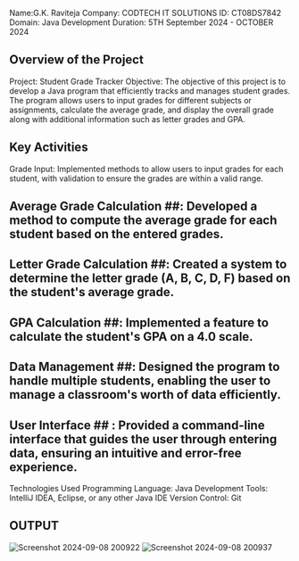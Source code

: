 Name:G.K. Raviteja
Company: CODTECH IT SOLUTIONS
ID: CT08DS7842
Domain: Java Development
Duration: 5TH  September 2024 - OCTOBER 2024


## Overview of the Project
Project: Student Grade Tracker
Objective: The objective of this project is to develop a Java program that efficiently tracks and manages student grades. The program allows users to input grades for different subjects or assignments, calculate the average grade, and display the overall grade along with additional information such as letter grades and GPA.

## Key Activities ##
Grade Input: Implemented methods to allow users to input grades for each student, with validation to ensure the grades are within a valid range.

## Average Grade Calculation ##: Developed a method to compute the average grade for each student based on the entered grades.

## Letter Grade Calculation ##: Created a system to determine the letter grade (A, B, C, D, F) based on the student's average grade.

## GPA Calculation ##: Implemented a feature to calculate the student's GPA on a 4.0 scale.

## Data Management ##: Designed the program to handle multiple students, enabling the user to manage a classroom's worth of data efficiently.

## User Interface ## : Provided a command-line interface that guides the user through entering data, ensuring an intuitive and error-free experience.

Technologies Used
Programming Language: Java
Development Tools: IntelliJ IDEA, Eclipse, or any other Java IDE
Version Control: Git
## OUTPUT ##
![Screenshot 2024-09-08 200922](https://github.com/user-attachments/assets/d85b894a-9375-4ea9-ac6d-42a41afcdf8c)
![Screenshot 2024-09-08 200937](https://github.com/user-attachments/assets/6da1bcac-1ac7-4eeb-8578-8deb8e461ff7)


